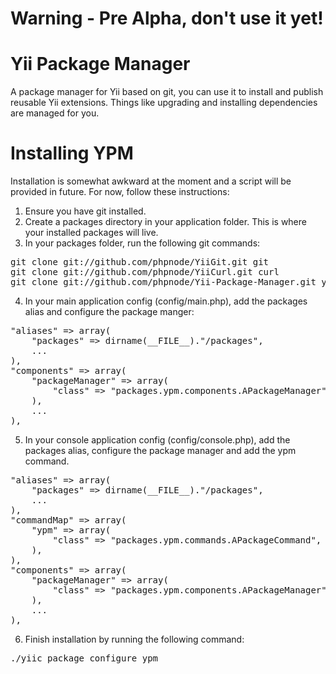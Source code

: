 # Warning - Pre Alpha, don't use it yet!

# Yii Package Manager

A package manager for Yii based on git, you can use it to install and publish reusable Yii extensions.
Things like upgrading and installing dependencies are managed for you.


# Installing YPM

Installation is somewhat awkward at the moment and a script will be provided in future.
For now, follow these instructions:

1. Ensure you have git installed.
2. Create a packages directory in your application folder. This is where your installed packages will live.
3. In your packages folder, run the following git commands:
<pre>
git clone git://github.com/phpnode/YiiGit.git git
git clone git://github.com/phpnode/YiiCurl.git curl
git clone git://github.com/phpnode/Yii-Package-Manager.git ypm
</pre>
4. In your main application config (config/main.php), add the packages alias and configure the package manger:
<pre>
"aliases" => array(
	"packages" => dirname(__FILE__)."/packages",
	...
),
"components" => array(
	"packageManager" => array(
		"class" => "packages.ypm.components.APackageManager",
	),
	...
),
</pre>

5. In your console application config (config/console.php), add the packages alias, configure the package manager and add the ypm command.
<pre>
"aliases" => array(
	"packages" => dirname(__FILE__)."/packages",
	...
),
"commandMap" => array(
	"ypm" => array(
		"class" => "packages.ypm.commands.APackageCommand",
	),
),
"components" => array(
	"packageManager" => array(
		"class" => "packages.ypm.components.APackageManager",
	),
	...
),
</pre>

6. Finish installation by running the following command:
<pre>
./yiic package configure ypm
</pre>


